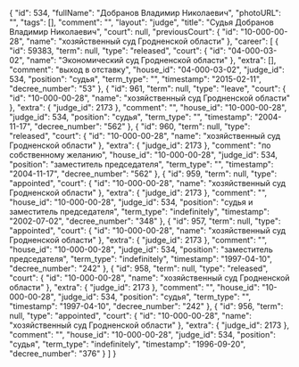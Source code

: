 {
    "id": 534,
    "fullName": "Добранов Владимир Николаевич",
    "photoURL": "",
    "tags": [],
    "comment": "",
    "layout": "judge",
    "title": "Судья Добранов Владимир Николаевич",
    "court": null,
    "previousCourt": {
        "id": "10-000-00-28",
        "name": "хозяйственный суд Гродненской области"
    },
    "career": [
        {
            "id": 59383,
            "term": null,
            "type": "released",
            "court": {
                "id": "04-000-03-02",
                "name": "Экономический суд Гродненской области"
            },
            "extra": [],
            "comment": "выход в отставку",
            "house_id": "04-000-03-02",
            "judge_id": 534,
            "position": "судья",
            "term_type": "",
            "timestamp": "2015-02-11",
            "decree_number": "53"
        },
        {
            "id": 961,
            "term": null,
            "type": "leave",
            "court": {
                "id": "10-000-00-28",
                "name": "хозяйственный суд Гродненской области"
            },
            "extra": {
                "judge_id": 2173
            },
            "comment": "",
            "house_id": "10-000-00-28",
            "judge_id": 534,
            "position": "судья",
            "term_type": "",
            "timestamp": "2004-11-17",
            "decree_number": "562"
        },
        {
            "id": 960,
            "term": null,
            "type": "released",
            "court": {
                "id": "10-000-00-28",
                "name": "хозяйственный суд Гродненской области"
            },
            "extra": {
                "judge_id": 2173
            },
            "comment": "по собственному желанию",
            "house_id": "10-000-00-28",
            "judge_id": 534,
            "position": "заместитель председателя",
            "term_type": "",
            "timestamp": "2004-11-17",
            "decree_number": "562"
        },
        {
            "id": 959,
            "term": null,
            "type": "appointed",
            "court": {
                "id": "10-000-00-28",
                "name": "хозяйственный суд Гродненской области"
            },
            "extra": {
                "judge_id": 2173
            },
            "comment": "",
            "house_id": "10-000-00-28",
            "judge_id": 534,
            "position": "судья и заместитель председателя",
            "term_type": "indefinitely",
            "timestamp": "2002-07-02",
            "decree_number": "348"
        },
        {
            "id": 957,
            "term": null,
            "type": "appointed",
            "court": {
                "id": "10-000-00-28",
                "name": "хозяйственный суд Гродненской области"
            },
            "extra": {
                "judge_id": 2173
            },
            "comment": "",
            "house_id": "10-000-00-28",
            "judge_id": 534,
            "position": "заместитель председателя",
            "term_type": "indefinitely",
            "timestamp": "1997-04-10",
            "decree_number": "242"
        },
        {
            "id": 958,
            "term": null,
            "type": "released",
            "court": {
                "id": "10-000-00-28",
                "name": "хозяйственный суд Гродненской области"
            },
            "extra": {
                "judge_id": 2173
            },
            "comment": "",
            "house_id": "10-000-00-28",
            "judge_id": 534,
            "position": "судья",
            "term_type": "",
            "timestamp": "1997-04-10",
            "decree_number": "242"
        },
        {
            "id": 956,
            "term": null,
            "type": "appointed",
            "court": {
                "id": "10-000-00-28",
                "name": "хозяйственный суд Гродненской области"
            },
            "extra": {
                "judge_id": 2173
            },
            "comment": "",
            "house_id": "10-000-00-28",
            "judge_id": 534,
            "position": "судья",
            "term_type": "indefinitely",
            "timestamp": "1996-09-20",
            "decree_number": "376"
        }
    ]
}